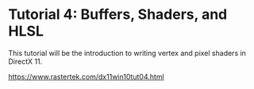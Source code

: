 # Tutorial 4: Buffers, Shaders, and HLSL
This tutorial will be the introduction to writing vertex and pixel shaders in DirectX 11.

https://www.rastertek.com/dx11win10tut04.html

